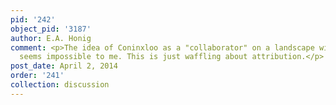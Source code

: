 ```yaml
---
pid: '242'
object_pid: '3187'
author: E.A. Honig
comment: <p>The idea of Coninxloo as a "collaborator" on a landscape with Jan Brueghel
  seems impossible to me. This is just waffling about attribution.</p>
post_date: April 2, 2014
order: '241'
collection: discussion
---
```

